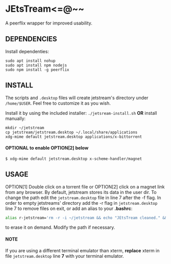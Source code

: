 
# JEtsTream<=@~~
A peerflix wrapper for improved usability.


## DEPENDENCIES
Install dependenties:
```
sudo apt install nohup
sudo apt install npm nodejs
sudo npm install -g peerflix
```

## INSTALL
The scripts and `.desktop` files will create jetstream's directory under `/home/$USER`. Feel free to customize it as you wish.

Install it by using the included installer:
`./jetsream-install.sh`
**OR** install manually:
```
mkdir ~/jetstream
cp jetstream/jetstream.desktop ~/.local/share/applications
xdg-mime default jetstream.desktop applications/x-bittorrent
```
#### OPTIONAL to enable OPTION[2] below
```
$ xdg-mime default jetstream.desktop x-scheme-handler/magnet
```

## USAGE
OPTION[1] Double click on a torrent file or OPTION[2] click on a magnet link from any browser. By default, jetstream stores its data in the user dir. To change the path edit the `jetstream.desktop` file in line 7 after the -f flag. In order to empty jetstreams' directory add the -r flag in `jetstream.desktop` line 7 to remove files on exit, or add an alias to your **.bashrc**: 
```sh
alias r-jetstream='rm -r -i ~/jetstream && echo "JEtsTream cleaned." && mkdir -v ~/jetstream'
```
to erase it on demand. Modify the path if necessary. 

#### NOTE
If you are using a different terminal emulator than xterm, **replace** xterm in file `jetstream.desktop` line **7** with your terminal emulator.
